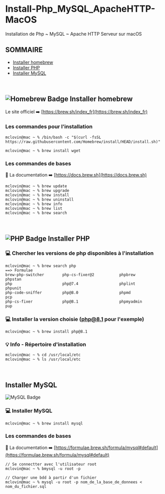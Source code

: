# Install-Php_MySQL_ApacheHTTP-MacOS
Installation de Php ~ MySQL ~ Apache HTTP Serveur sur macOS

## SOMMAIRE
* [Installer homebrew](#Installer-homebrew)
* [Installer PHP](#Installer-PHP)
* [Installer MySQL](#Installer-MySQL)

<br>

## ![Homebrew Badge](https://img.shields.io/badge/Homebrew-FBB040?logo=homebrew&logoColor=fff&style=plastic) Installer homebrew
Le site officiel ➡️ [https://brew.sh/index_fr](https://brew.sh/index_fr) <br>

### Les commandes pour l'installation

```
mclovin@mac ~ % /bin/bash -c "$(curl -fsSL https://raw.githubusercontent.com/Homebrew/install/HEAD/install.sh)"

mclovin@mac ~ % brew install wget
```

### Les commandes de bases
📒 La documentation ➡️ [https://docs.brew.sh](https://docs.brew.sh)
```
mclovin@mac ~ % brew update
mclovin@mac ~ % brew upgrade
mclovin@mac ~ % brew install
mclovin@mac ~ % brew uninstall
mclovin@mac ~ % brew info
mclovin@mac ~ % brew list
mclovin@mac ~ % brew search
```

<br>

## ![PHP Badge](https://img.shields.io/badge/PHP-777BB4?logo=php&logoColor=fff&style=flat) Installer PHP

### 💻 Chercher les versions de php disponibles à l'installation 

```
mclovin@mac ~ % brew search php
==> Formulae
brew-php-switcher        php-cs-fixer@2           phpbrew                  phpstan
php                      php@7.4                  phplint                  phpunit
php-code-sniffer         php@8.0                  phpmd                    pcp
php-cs-fixer             php@8.1                  phpmyadmin               pup
```
### 💻 Installer la version choisie (php@8.1 pour l'exemple)
```
mclovin@mac ~ % brew install php@8.1
```
### 💡 Info - Répertoire d'installation
```
mclovin@mac ~ % cd /usr/local/etc
mclovin@mac ~ % ls /usr/local/etc
```



<br>

## Installer MySQL
![MySQL Badge](https://img.shields.io/badge/MySQL-4479A1?logo=mysql&logoColor=fff&style=flat)

### 💻 Installer MySQL
```
mclovin@mac ~ % brew install mysql
```
### Les commandes de bases

📒 La documentation ➡️ [https://formulae.brew.sh/formula/mysql#default](https://formulae.brew.sh/formula/mysql#default)

```
// Se connectter avec l'utilisateur root 
mclovin@mac ~ % bmysql -u root -p

// Charger une bdd à partir d'un fichier
mclovin@mac ~ % mysql -u root -p nom_de_la_base_de_donnees < nom_du_fichier.sql
```